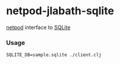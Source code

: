 # netpod-jlabath-sqlite

[netpod](https://github.com/jlabath/netpod) interface to [SQLite](https://sqlite.org/)

### Usage

    SQLITE_DB=sample.sqlite ./client.clj
